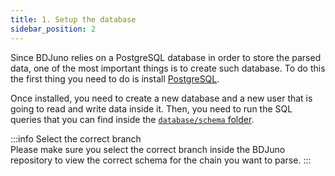 ```yaml
---
title: 1. Setup the database
sidebar_position: 2
---
```


Since BDJuno relies on a PostgreSQL database in order to store the parsed data, one of the most important things is to create such database. To do this the first thing you need to do is install [PostgreSQL](https://www.postgresql.org/).

Once installed, you need to create a new database and a new user that is going to read and write data inside it. Then, you need to run the SQL queries that you can find inside the [`database/schema` folder](https://github.com/forbole/bdjuno/tree/cosmos/v0.40.x/database/schema).

:::info Select the correct branch  
Please make sure you select the correct branch inside the BDJuno repository to view the correct schema for the chain you want to parse.
:::
